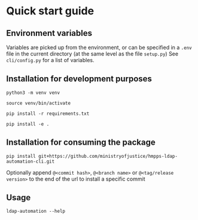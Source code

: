 # Quick start guide


## Environment variables

Variables are picked up from the environment, or can be specified in a `.env` file in the current directory (at the same level as the file `setup.py`)
See `cli/config.py` for a list of variables.

## Installation for development purposes

`python3 -m venv venv`

`source venv/bin/activate`

`pip install -r requirements.txt`

`pip install -e .`

## Installation for consuming the package

`pip install git+https://github.com/ministryofjustice/hmpps-ldap-automation-cli.git`

Optionally append `@<commit hash>`, `@<branch name>` or 
`@<tag/release version>` to the end of the url to install a specific 
commit

## Usage

`ldap-automation --help`
